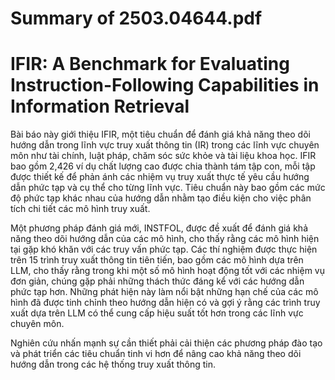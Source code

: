# Summary of 2503.04644.pdf

# IFIR: A Benchmark for Evaluating Instruction-Following Capabilities in Information Retrieval

Bài báo này giới thiệu IFIR, một tiêu chuẩn để đánh giá khả năng theo dõi hướng dẫn trong lĩnh vực truy xuất thông tin (IR) trong các lĩnh vực chuyên môn như tài chính, luật pháp, chăm sóc sức khỏe và tài liệu khoa học. IFIR bao gồm 2,426 ví dụ chất lượng cao được chia thành tám tập con, mỗi tập được thiết kế để phản ánh các nhiệm vụ truy xuất thực tế yêu cầu hướng dẫn phức tạp và cụ thể cho từng lĩnh vực. Tiêu chuẩn này bao gồm các mức độ phức tạp khác nhau của hướng dẫn nhằm tạo điều kiện cho việc phân tích chi tiết các mô hình truy xuất.

Một phương pháp đánh giá mới, INSTFOL, được đề xuất để đánh giá khả năng theo dõi hướng dẫn của các mô hình, cho thấy rằng các mô hình hiện tại gặp khó khăn với các truy vấn phức tạp. Các thí nghiệm được thực hiện trên 15 trình truy xuất thông tin tiên tiến, bao gồm các mô hình dựa trên LLM, cho thấy rằng trong khi một số mô hình hoạt động tốt với các nhiệm vụ đơn giản, chúng gặp phải những thách thức đáng kể với các hướng dẫn phức tạp hơn. Những phát hiện này làm nổi bật những hạn chế của các mô hình đã được tinh chỉnh theo hướng dẫn hiện có và gợi ý rằng các trình truy xuất dựa trên LLM có thể cung cấp hiệu suất tốt hơn trong các lĩnh vực chuyên môn.

Nghiên cứu nhấn mạnh sự cần thiết phải cải thiện các phương pháp đào tạo và phát triển các tiêu chuẩn tinh vi hơn để nâng cao khả năng theo dõi hướng dẫn trong các hệ thống truy xuất thông tin.

